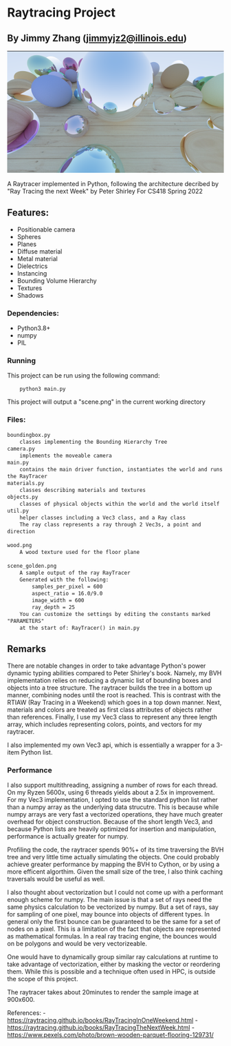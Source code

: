 # Raytracing Project
## By Jimmy Zhang (jimmyjz2@illinois.edu)
![Sample](scene_golden.png)

A Raytracer implemented in Python, following the architecture decribed by "Ray Tracing the next Week" by Peter Shirley
For CS418 Spring 2022

## Features:
- Positionable camera	
- Spheres
- Planes
- Diffuse material	
- Metal material		
- Dielectrics	
- Instancing
- Bounding Volume Hierarchy
- Textures
- Shadows

### Dependencies:
- Python3.8+
- numpy 
- PIL
    
### Running
This project can be run using the following command:
```
    python3 main.py
```

This project will output a "scene.png" in the current working directory

### Files:
    boundingbox.py 
        classes implementing the Bounding Hierarchy Tree
    camera.py
        implements the moveable camera
    main.py
        contains the main driver function, instantiates the world and runs the RayTracer
    materials.py
        classes describing materials and textures
    objects.py
        classes of physical objects within the world and the world itself
    util.py
        helper classes including a Vec3 class, and a Ray class
        The ray class represents a ray through 2 Vec3s, a point and direction

    wood.png
        A wood texture used for the floor plane

    scene_golden.png
        A sample output of the ray RayTracer
        Generated with the following:
            samples_per_pixel = 600
            aspect_ratio = 16.0/9.0
            image_width = 600
            ray_depth = 25
        You can customize the settings by editing the constants marked "PARAMETERS"
        at the start of: RayTracer() in main.py

## Remarks
There are notable changes in order to take advantage Python's power dynamic typing abilities compared to Peter Shirley's book. 
Namely, my BVH implementation relies on reducing a dynamic list of bounding boxes and objects into a tree structure. The raytracer builds the tree in a bottom up manner, combining nodes until the root is reached. This is contrast with the RTIAW (Ray Tracing in a Weekend) which goes in a top down manner.  Next, materials and colors are treated as first class attributes of objects rather than references. 
Finally, I use my Vec3 class to represent any three length array, which includes representing colors, points, and vectors for my raytracer.

I also implemented my own Vec3 api, which is essentially a wrapper for a 3-item Python list.

### Performance
I also support multithreading, assigning a number of rows for each thread. On my Ryzen 5600x, using 6 threads yields about a 2.5x in improvement. For my Vec3 implementation, I opted to use the standard python list rather than a numpy array as the underlying data strucutre. This is because while numpy arrays are very fast a vectorized operations, they have much greater overhead for object construction. Because of the short length Vec3, and because Python lists are heavily optimized for insertion and manipulation, performance is actually greater for numpy.

Profiling the code, the raytracer spends 90%+ of its time traversing the BVH tree and very little time actually simulating the objects. One could probably achieve greater performance by mapping the BVH to Cython, or by using a more efficent algorthim. Given the small size of the tree, I also think caching traversals would be useful as well.

I also thought about vectorization but I could not come up with a performant enough scheme for numpy. The main issue is that a set of rays need the same physics calculation to be vectorized by numpy. But a set of rays, say for sampling of one pixel, may bounce into objects of different types. In general only the first bounce can be guaranteed to be the same for a set of nodes on a pixel. 
This is a limitation of the fact that objects are represented as mathematical formulas. In a real ray tracing engine, the bounces would on be polygons and would be very vectorizeable.

One would have to dynamically group similar ray calculations at runtime to take advantage of vectorization, either by masking the vector or reordering them. While this is possible and a technique often used in HPC, is outside the scope of this project. 

The raytracer takes about 20minutes to render the sample image at 900x600. 

References:
    - https://raytracing.github.io/books/RayTracingInOneWeekend.html
    - https://raytracing.github.io/books/RayTracingTheNextWeek.html
    - https://www.pexels.com/photo/brown-wooden-parquet-flooring-129731/
